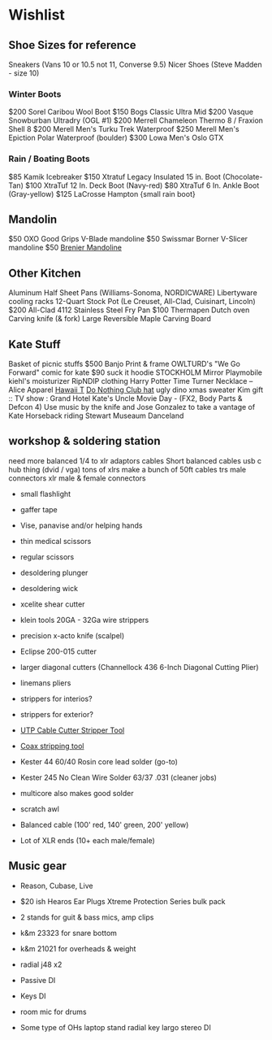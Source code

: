 # Wishlist

## Shoe Sizes for reference

Sneakers (Vans 10 or 10.5 not 11, Converse 9.5)
Nicer Shoes (Steve Madden - size 10)

### Winter Boots

$200 Sorel Caribou Wool Boot
$150 Bogs Classic Ultra Mid
$200 Vasque Snowburban Ultradry (OGL #1)
$200 Merrell Chameleon Thermo 8 / Fraxion Shell 8
$200 Merell Men's Turku Trek Waterproof
$250 Merell Men's Epiction Polar Waterproof (boulder)
$300 Lowa Men's Oslo GTX

### Rain / Boating Boots

$85 Kamik Icebreaker
$150 Xtratuf Legacy Insulated 15 in. Boot (Chocolate-Tan)
$100 XtraTuf 12 In. Deck Boot (Navy-red)
$80 XtraTuf 6 In. Ankle Boot (Gray-yellow)
$125 LaCrosse Hampton {small rain boot}

## Mandolin

$50 OXO Good Grips V-Blade mandoline
$50 Swissmar Borner V-Slicer mandoline
$50 [Brenier Mandoline](https://www.amazon.ca/Benriner-Japanese-Mandolin-Vegetable-Cutter/dp/B000LCP6EW)

## Other Kitchen

Aluminum Half Sheet Pans (Williams-Sonoma, NORDICWARE)
Libertyware cooling racks
12-Quart Stock Pot (Le Creuset, All-Clad, Cuisinart, Lincoln)
$200 All-Clad 4112 Stainless Steel Fry Pan
$100 Thermapen
Dutch oven
Carving knife (& fork)
Large Reversible Maple Carving Board

## Kate Stuff

Basket of picnic stuffs
$500 Banjo
Print & frame OWLTURD's "We Go Forward" comic for kate
$90 suck it hoodie
STOCKHOLM Mirror
Playmobile
kiehl's moisturizer
RipNDIP clothing
Harry Potter Time Turner Necklace – Alice Apparel
[Hawaii T](http://fresh-tops.com/hawaii-white-t-shirt/)
[Do Nothing Club hat](http://fresh-tops.com/do-nothing-white-hat/)
ugly dino xmas sweater
Kim gift :: TV show : Grand Hotel
Kate's Uncle Movie Day - (FX2, Body Parts & Defcon 4)
Use music by the knife and Jose Gonzalez to take a vantage of Kate
Horseback riding
Stewart Museaum
Danceland

## workshop & soldering station



need more balanced 1/4 to xlr adaptors cables
Short balanced cables
usb c hub thing (dvid / vga)
tons of xlrs
make a bunch of 50ft cables 
trs male connectors
xlr male & female connectors 


- small flashlight
- gaffer tape
- Vise, panavise and/or helping hands

- thin medical scissors
- regular scissors
- desoldering plunger
- desoldering wick
- xcelite shear cutter
- klein tools 20GA - 32Ga wire strippers
- precision x-acto knife (scalpel)
- Eclipse 200-015 cutter
- larger diagonal cutters (Channellock 436 6-Inch Diagonal Cutting Plier)
- linemans pliers
- strippers for interios?
- strippers for exterior?
- [UTP Cable Cutter Stripper Tool](https://www.amazon.ca/gp/product/B003OSRB5C/ref=s9_acsd_top_hd_bw_b7rdejb_c_x_w)
- [Coax stripping tool](https://www.amazon.ca/gp/product/B00L316XTW/ref=s9_acsd_top_hd_bw_b7rdejb_c_x_w)


- Kester 44 60/40 Rosin core lead solder (go-to)
- Kester 245 No Clean Wire Solder 63/37 .031 (cleaner jobs)
- multicore also makes good solder

- scratch awl
- Balanced cable (100' red, 140' green, 200' yellow)
- Lot of XLR ends (10+ each male/female)

## Music gear

- Reason, Cubase, Live
- $20 ish Hearos Ear Plugs Xtreme Protection Series bulk pack
- 2 stands for guit & bass mics, amp clips
- k&m 23323 for snare bottom
- k&m 21021 for overheads & weight


- radial j48 x2
- Passive DI
- Keys DI
- room mic for drums
- Some type of OHs
laptop stand
radial key largo
stereo DI
